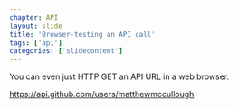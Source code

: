 ```yaml
---
chapter: API
layout: slide
title: 'Browser-testing an API call'
tags: ['api']
categories: ['slidecontent']
---
```


You can even just HTTP GET an API URL in a web browser.

<https://api.github.com/users/matthewmccullough>
